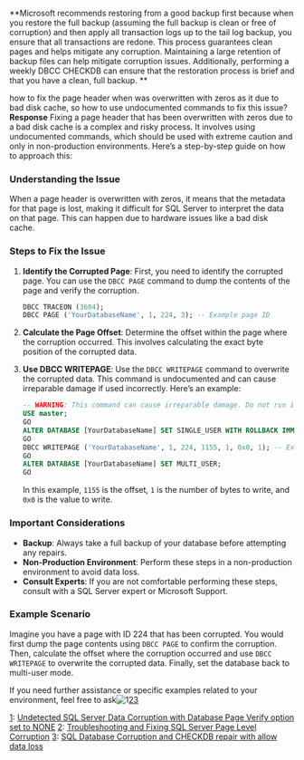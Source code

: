 **Microsoft recommends restoring from a good backup first because when you restore the full backup (assuming the full backup is clean or free of corruption) and then apply all transaction logs up to the tail log backup, you ensure that all transactions are redone. This process guarantees clean pages and helps mitigate any corruption.
Maintaining a large retention of backup files can help mitigate corruption issues. Additionally, performing a weekly DBCC CHECKDB can ensure that the restoration process is brief and that you have a clean, full backup.
**


how to fix the page header when was overwritten with zeros as it due to bad disk cache, so how to use undocumented commands to fix this issue?
**Response**
Fixing a page header that has been overwritten with zeros due to a bad disk cache is a complex and risky process. It involves using undocumented commands, which should be used with extreme caution and only in non-production environments. Here’s a step-by-step guide on how to approach this:

### Understanding the Issue
When a page header is overwritten with zeros, it means that the metadata for that page is lost, making it difficult for SQL Server to interpret the data on that page. This can happen due to hardware issues like a bad disk cache.

### Steps to Fix the Issue

1. **Identify the Corrupted Page**: First, you need to identify the corrupted page. You can use the `DBCC PAGE` command to dump the contents of the page and verify the corruption.

    ```sql
    DBCC TRACEON (3604);
    DBCC PAGE ('YourDatabaseName', 1, 224, 3); -- Example page ID
    ```

2. **Calculate the Page Offset**: Determine the offset within the page where the corruption occurred. This involves calculating the exact byte position of the corrupted data.

3. **Use DBCC WRITEPAGE**: Use the `DBCC WRITEPAGE` command to overwrite the corrupted data. This command is undocumented and can cause irreparable damage if used incorrectly. Here’s an example:

    ```sql
    -- WARNING: This command can cause irreparable damage. Do not run in a production environment.
    USE master;
    GO
    ALTER DATABASE [YourDatabaseName] SET SINGLE_USER WITH ROLLBACK IMMEDIATE;
    GO
    DBCC WRITEPAGE ('YourDatabaseName', 1, 224, 1155, 1, 0x0, 1); -- Example values
    GO
    ALTER DATABASE [YourDatabaseName] SET MULTI_USER;
    GO
    ```

    In this example, `1155` is the offset, `1` is the number of bytes to write, and `0x0` is the value to write.

### Important Considerations
- **Backup**: Always take a full backup of your database before attempting any repairs.
- **Non-Production Environment**: Perform these steps in a non-production environment to avoid data loss.
- **Consult Experts**: If you are not comfortable performing these steps, consult with a SQL Server expert or Microsoft Support.

### Example Scenario
Imagine you have a page with ID 224 that has been corrupted. You would first dump the page contents using `DBCC PAGE` to confirm the corruption. Then, calculate the offset where the corruption occurred and use `DBCC WRITEPAGE` to overwrite the corrupted data. Finally, set the database back to multi-user mode.

If you need further assistance or specific examples related to your environment, feel free to ask![1](https://www.mssqltips.com/sqlservertip/5226/undetected-sql-server-data-corruption-with-database-page-verify-option-set-to-none/)[2](https://www.mssqltips.com/sqlservertip/2871/troubleshooting-and-fixing-sql-server-page-level-corruption/)[3](https://www.mssqltips.com/sqlservertip/5645/sql-server-database-corruption-and-impact-of-running-checkdb-repair-with-allow-data-loss/)

[1](https://www.mssqltips.com/sqlservertip/5226/undetected-sql-server-data-corruption-with-database-page-verify-option-set-to-none/): [Undetected SQL Server Data Corruption with Database Page Verify option set to NONE](https://www.mssqltips.com/sqlservertip/5226/undetected-sql-server-data-corruption-with-database-page-verify-option-set-to-none/)
[2](https://www.mssqltips.com/sqlservertip/2871/troubleshooting-and-fixing-sql-server-page-level-corruption/): [Troubleshooting and Fixing SQL Server Page Level Corruption](https://www.mssqltips.com/sqlservertip/2871/troubleshooting-and-fixing-sql-server-page-level-corruption/)
[3](https://www.mssqltips.com/sqlservertip/5645/sql-server-database-corruption-and-impact-of-running-checkdb-repair-with-allow-data-loss/): [SQL Database Corruption and CHECKDB repair with allow data loss](https://www.mssqltips.com/sqlservertip/5645/sql-server-database-corruption-and-impact-of-running-checkdb-repair-with-allow-data-loss/)
